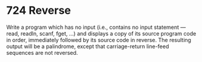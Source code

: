 # 724 Reverse
Write a program which has no input (i.e., contains no input statement — read, readln, scanf, fget,
...) and displays a copy of its source program code in order, immediately followed by its source code in
reverse. The resulting output will be a palindrome, except that carriage-return line-feed sequences are
not reversed.
